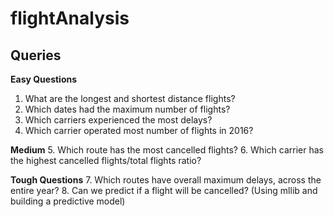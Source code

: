 # flightAnalysis

## Queries

**Easy Questions**
1. What are the longest and shortest distance flights?
2. Which dates had the maximum number of flights?
3. Which carriers experienced the most delays?
4. Which carrier operated most number of flights in 2016?


**Medium**
5. Which route has the most cancelled flights?
6. Which carrier has the highest cancelled flights/total flights ratio?


**Tough Questions**
7. Which routes have overall maximum delays, across the entire year?
8. Can we predict if a flight will be cancelled? (Using mllib and building a predictive model)
